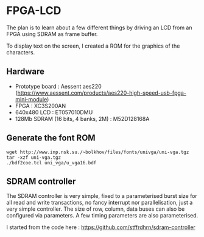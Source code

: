 # FPGA-LCD

The plan is to learn about a few different things by driving an LCD from an 
FPGA using SDRAM as frame buffer.

To display text on the screen, I created a ROM for the graphics of the characters.

## Hardware
- Prototype board : Aessent aes220 (https://www.aessent.com/products/aes220-high-speed-usb-fpga-mini-module)
- FPGA : XC3S200AN
- 640x480 LCD : ET057010DMU
- 128Mb SDRAM (16 bits, 4 banks, 2M) : M52D128168A

## Generate the font ROM
```
wget http://www.inp.nsk.su./~bolkhov/files/fonts/univga/uni-vga.tgz
tar -xzf uni-vga.tgz
./bdf2coe.tcl uni_vga/u_vga16.bdf
```

## SDRAM controller
The SDRAM controller is very simple, fixed to a parameterised burst size for 
all read and write transactions, no fancy interrupt nor parallelisation, just 
a very simple controller. The size of row, column, data buses can also 
be configured via parameters. A few timing parameters are also parameterised. 

I started from the code here : https://github.com/stffrdhrn/sdram-controller



